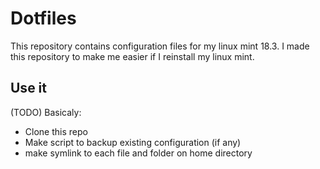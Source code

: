 # Dotfiles

This repository contains configuration files for my linux mint 18.3. I made this repository to make me easier if I reinstall my linux mint.

## Use it

(TODO) Basicaly:

- Clone this repo
- Make script to backup existing configuration (if any)
- make symlink to each file and folder on home directory